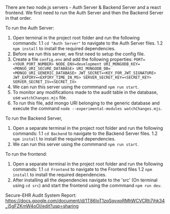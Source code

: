 There are two node.js servers - Auth Server & Backend Server and a react frontend.
We first need to run the Auth Server and then the Backend Server in that order.

To run the Auth Server:
1. Open terminal in the project root folder and run the following commands:
  1.1 `cd "Auth Server"` to navigate to the Auth Server files.
  1.2 `npm install` to install the required dependencies.
2. Before we run this server, we first need to setup the config file.
3. Create a file `config.env` and add the following properties:
  `PORT=<YOUR_PORT_NUMBER>
  NODE_ENV=development
  URI_MONGODB_KEY=<MONGO_URI_SECURE_DATABASE>
  URI_MONGODB_DB=<MONGO_URI_GENERIC_DATABASE>
  JWT_SECRET=<KEY_FOR_JWT_SIGNATURE>
  JWT_EXPIRY=<EXPIRY_TIME_IN_MS>
  SERVER_SECRET_KEY=<SECRET_KEY>
  SERVER_SECRET_IV=<SECRET_IV>`
4. We can run this server using the commmand `npm run start`.
5. To monitor any modifications made to the audit table in the database, use `watchChanges.mjs` file.
6. To run this file, add mongo URI belonging to the generic database and execute the command `node --experimental-modules watchChanges.mjs`.

To run the Backend Server,
1. Open a separate terminal in the project root folder and run the following commands:
  1.1 `cd Backend` to navigate to the Backend Server files.
  1.2 `npm install` to install the required dependencies.
2. We can run this server using the commmand `npm run start`.

To run the frontend:
1. Open a separate terminal in the project root folder and run the following commands:
  1.1 `cd Frontend` to navigate to the Frontend files
  1.2 `npm install` to install the required dependencies.
2. After installing all the dependencies navigate to the 'src' (On terminal using `cd src`) and start the frontend using the commmand `npm run dev`.

Secure-EHR Audit System Report: https://docs.google.com/document/d/1T86IoT1zqSqvxpRMhWCVCRti7jhk34_j5gFZKmW4oOI/edit?usp=sharing



